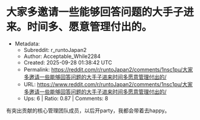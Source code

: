# 大家多邀请一些能够回答问题的大手子进来。时间多、愿意管理付出的。

- Metadata:
  - Subreddit: r_runtoJapan2
  - Author: Acceptable_While2284
  - Created: 2025-09-28 01:38:42 UTC
  - Permalink: https://reddit.com/r/runtoJapan2/comments/1nsc1pu/大家多邀请一些能够回答问题的大手子进来时间多愿意管理付出的/
  - URL: https://www.reddit.com/r/runtoJapan2/comments/1nsc1pu/大家多邀请一些能够回答问题的大手子进来时间多愿意管理付出的/
  - Ups: 6 | Ratio: 0.87 | Comments: 8


有突出贡献的核心管理团队成员，以后开party，我都会带着去happy。

